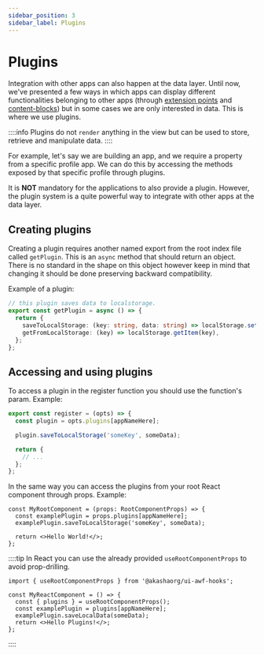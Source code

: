 ```yaml
---
sidebar_position: 3
sidebar_label: Plugins
---
```


# Plugins

Integration with other apps can also happen at the data layer. Until now, we've presented a few ways in which apps can display different functionalities belonging to other apps (through [extension points](./extensions) and [content-blocks](./content-blocks)) but in some cases we are only interested in data. This is where we use plugins.

::::info
Plugins do not `render` anything in the view but can be used to store, retrieve and manipulate data.
::::

For example, let's say we are building an app, and we require a property from a specific profile app. We can do this by accessing the methods exposed by that specific profile through plugins.

It is **NOT** mandatory for the applications to also provide a plugin. However, the plugin system is a quite powerful way to integrate with other apps at the data layer.

## Creating plugins

Creating a plugin requires another named export from the root index file called `getPlugin`. This is an `async` method that should return an object. There is no standard in the shape on this object however keep in mind that changing it should be done preserving backward compatibility.

Example of a plugin:

```ts
// this plugin saves data to localstorage.
export const getPlugin = async () => {
  return {
    saveToLocalStorage: (key: string, data: string) => localStorage.setItem(key, data),
    getFromLocalStorage: (key) => localStorage.getItem(key),
  };
};
```

## Accessing and using plugins

To access a plugin in the register function you should use the function's param. Example:

```ts
export const register = (opts) => {
  const plugin = opts.plugins[appNameHere];

  plugin.saveToLocalStorage('someKey', someData);

  return {
    // ...
  };
};
```

In the same way you can access the plugins from your root React component through props.
Example:

```tsx
const MyRootComponent = (props: RootComponentProps) => {
  const examplePlugin = props.plugins[appNameHere];
  examplePlugin.saveToLocalStorage('someKey', someData);

  return <>Hello World!</>;
};
```

::::tip
In React you can use the already provided `useRootComponentProps` to avoid prop-drilling.

```tsx
import { useRootComponentProps } from '@akashaorg/ui-awf-hooks';

const MyReactComponent = () => {
  const { plugins } = useRootComponentProps();
  const examplePlugin = plugins[appNameHere];
  examplePlugin.saveLocalData(someData);
  return <>Hello Plugins!</>;
};
```
::::
